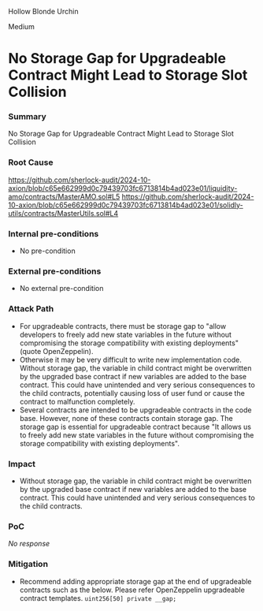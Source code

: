 Hollow Blonde Urchin

Medium

# No Storage Gap for Upgradeable Contract Might Lead to Storage Slot Collision

### Summary

No Storage Gap for Upgradeable Contract Might Lead to Storage Slot Collision

### Root Cause

https://github.com/sherlock-audit/2024-10-axion/blob/c65e662999d0c79439703fc6713814b4ad023e01/liquidity-amo/contracts/MasterAMO.sol#L5
https://github.com/sherlock-audit/2024-10-axion/blob/c65e662999d0c79439703fc6713814b4ad023e01/solidly-utils/contracts/MasterUtils.sol#L4

### Internal pre-conditions

- No pre-condition

### External pre-conditions

- No external pre-condition

### Attack Path

- For upgradeable contracts, there must be storage gap to "allow developers to freely add new state variables in the future without compromising the storage compatibility with existing deployments" (quote OpenZeppelin).
- Otherwise it may be very difficult to write new implementation code. Without storage gap, the variable in child contract might be overwritten by the upgraded base contract if new variables are added to the base contract. This could have unintended and very serious consequences to the child contracts, potentially causing loss of user fund or cause the contract to malfunction completely.
- Several contracts are intended to be upgradeable contracts in the code base.
However, none of these contracts contain storage gap. The storage gap is essential for upgradeable contract because "It allows us to freely add new state variables in the future without compromising the storage compatibility with existing deployments".

### Impact

- Without storage gap, the variable in child contract might be overwritten by the upgraded base contract if new variables are added to the base contract. This could have unintended and very serious consequences to the child contracts.

### PoC

_No response_

### Mitigation

- Recommend adding appropriate storage gap at the end of upgradeable contracts such as the below. Please refer OpenZeppelin upgradeable contract templates.
`uint256[50] private __gap;`